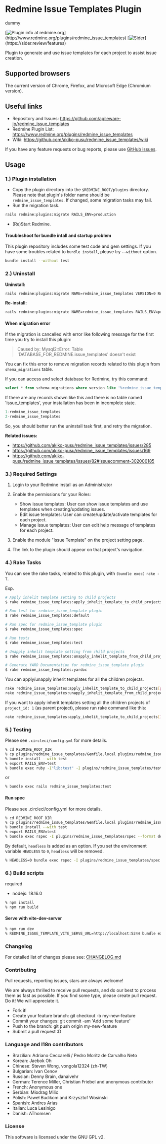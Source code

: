 # Redmine Issue Templates Plugin

dummy

[![Plugin info at redmine.org](https://img.shields.io/badge/Redmine-plugin-green.svg?)](http://www.redmine.org/plugins/redmine_issue_templates)
[![Sider](https://img.shields.io/badge/Special%20Thanks!-Sider-blue.svg?)](https://sider.review/features)

Plugin to generate and use issue templates for each project to assist issue
creation.

## Supported browsers

The current version of Chrome, Firefox, and Microsoft Edge (Chromium version).

## Useful links

* Repository and Issues: <https://github.com/agileware-jp/redmine_issue_templates>
* Redmine Plugin List: <https://www.redmine.org/plugins/redmine_issue_templates>
* Wiki: <https://github.com/akiko-pusu/redmine_issue_templates/wiki>

If you have any feature requests or bug reports, please use [GitHub issues](<https://github.com/agileware-jp/redmine_issue_templates/issues>).

## Usage

### 1.) Plugin installation

* Copy the plugin directory into the `$REDMINE_ROOT/plugins` directory. Please
    note that plugin's folder name should be `redmine_issue_templates`. If
    changed, some migration tasks may fail.
* Run the migration task.

```bash
rails redmine:plugins:migrate RAILS_ENV=production
```

* (Re)Start Redmine.

#### Troubleshoot for bundle intall and startup problem

This plugin repository includes some test code and gem settings. If you have
some troubles related to `bundle install`, please try `--without` option.

```bash
bundle install --without test
```


### 2.) Uninstall

**Uninstall:**

```bash
rails redmine:plugins:migrate NAME=redmine_issue_templates VERSION=0 RAILS_ENV=production
```

**Re-install:**

```bash
rails redmine:plugins:migrate NAME=redmine_issue_templates RAILS_ENV=production
```

#### When migration error

If the migration is cancelled with error like following message for the first time you try to install this plugin:

> Caused by: Mysql2::Error: Table 'DATABASE_FOR_REDMINE.issue_templates' doesn't exist

You can fix this error to remove migration records related to this plugin from `shema_migrations` table.

If you can access and select database for Redmine, try this command:

```sql
select * from schema_migrations where version like '%redmine_issue_templates%';
```

If there are any records shown like this and there is no table named 'issue_templates', your installation has been in incomplete state.

```sql
1-redmine_issue_templates
2-redmine_issue_templates
```

So, you should better run the uninstall task first, and retry the migration.

**Related issues:**

* <https://github.com/akiko-pusu/redmine_issue_templates/issues/285>
* <https://github.com/akiko-pusu/redmine_issue_templates/issues/169>
* <https://github.com/akiko-pusu/redmine_issue_templates/issues/82#issuecomment-302000185>

### 3.) Required Settings

1. Login to your Redmine install as an Administrator
2. Enable the permissions for your Roles:

    * Show issue templates: User can show issue templates and use templates when creating/updating issues.
    * Edit issue templates: User can create/update/activate templates for each project.
    * Manage issue templates: User can edit help message of templates for each project.

3. Enable the module "Issue Template" on the project setting page.
4. The link to the plugin should appear on that project's navigation.

### 4.) Rake Tasks

You can see the rake tasks, related to this plugin, with `(bundle exec)` `rake -T`.

Exp.

```bash
# Apply inhelit template setting to child projects
$ rake redmine_issue_templates:apply_inhelit_template_to_child_projects[project_id]

# Run test for redmine_issue_template plugin
$ rake redmine_issue_templates:default

# Run spec for redmine_issue_template plugin
$ rake redmine_issue_templates:spec

# Run tests
$ rake redmine_issue_templates:test

# Unapply inhelit template setting from child projects
$ rake redmine_issue_templates:unapply_inhelit_template_from_child_projects[project_id]

# Generate YARD Documentation for redmine_issue_template plugin
$ rake redmine_issue_templates:yardoc
```

You can apply/unapply inherit templates for all the children projects.

```bash
rake redmine_issue_templates:apply_inhelit_template_to_child_projects[project_id]      # Apply inhelit template setting to child projects
rake redmine_issue_templates:unapply_inhelit_template_from_child_projects[project_id]  # Unapply inhelit template setting from child projects
```

If you want to apply inherit templates setting all the children projects of `project_id: 1` (as parent project), please run rake command like this:

```bash
rake redmine_issue_templates:apply_inhelit_template_to_child_projects[1]
```

### 5.) Testing

Please see `.circleci/config.yml` for more details.

```bash
% cd REDMINE_ROOT_DIR
% cp plugins/redmine_issue_templates/Gemfile.local plugins/redmine_issue_templates/Gemfile
% bundle install --with test
% export RAILS_ENV=test
% bundle exec ruby -I"lib:test" -I plugins/redmine_issue_templates/test plugins/redmine_issue_templates/test/functional/issue_templates_controller_test.rb
```

or

```bash
% bundle exec rails redmine_issue_templates:test
```

#### Run spec

Please see .circleci/config.yml for more details.

```bash
% cd REDMINE_ROOT_DIR
% cp plugins/redmine_issue_templates/Gemfile.local plugins/redmine_issue_templates/Gemfile
% bundle install --with test
% export RAILS_ENV=test
% bundle exec rspec -I plugins/redmine_issue_templates/spec --format documentation plugins/redmine_issue_templates/spec/
```

By default, `headless` is added as an option. If you set the environment variable
`HEADLESS` to `0`, `headless` will be removed.

```bash
% HEADLESS=0 bundle exec rspec -I plugins/redmine_issue_templates/spec --format documentation plugins/redmine_issue_templates/spec/
```

### 6.) Build scripts

required

* nodejs: 18.16.0

```bash
% npm install
% npm run build
```

#### Serve with vite-dev-server

```bash
% npm run dev
% REDMINE_ISSUE_TEMPLATE_VITE_SERVE_URL=http://localhost:5244 bundle exec rails server
```

### Changelog

For detailed list of changes please see: [CHANGELOG.md](CHANGELOG.md)

### Contributing

Pull requests, reporting issues, stars are always welcome!

We are always thrilled to receive pull requests, and do our best to process them as fast as possible.
If you find some type, please create pull request. Do it! We will appreciate it.

* Fork it!
* Create your feature branch: git checkout -b my-new-feature
* Commit your changes: git commit -am 'Add some feature'
* Push to the branch: git push origin my-new-feature
* Submit a pull request :D

### Language and I18n contributors

* Brazilian: Adriano Ceccarelli / Pedro Moritz de Carvalho Neto
* Korean: Jaebok Oh
* Chinese: Steven Wong, vongola12324 (zh-TW)
* Bulgarian: Ivan Cenov
* Russian: Denny Brain, danaivehr
* German: Terence Miller, Christian Friebel and anonymous contributor
* French: Anonymous one
* Serbian: Miodrag Milic
* Polish: Paweł Budikom and Krzysztof Wosinski
* Spanish: Andres Arias
* Italian: Luca Lesinigo
* Danish: AThomsen

### License

This software is licensed under the GNU GPL v2.
